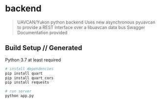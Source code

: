 # backend

> UAVCAN/Yukon python backend
> Uses new asynchronous pyuavcan to provide a REST interface over a libuavcan data bus
> Swagger Documentation provided

## Build Setup // Generated

Python 3.7 at least required

``` bash
# install dependencies
pip install quart
pip install quart_cors
pip install requests

# run server
python app.py
```